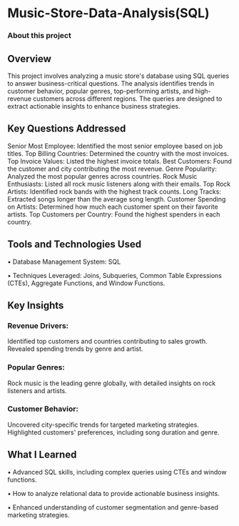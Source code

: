 # Music-Store-Data-Analysis(SQL)

### About this project

 
## Overview
This project involves analyzing a music store's database using SQL queries to answer business-critical questions. The analysis identifies trends in customer behavior, popular genres, top-performing artists, and high-revenue customers across different regions. The queries are designed to extract actionable insights to enhance business strategies.

 

 
## Key Questions Addressed
Senior Most Employee: Identified the most senior employee based on job titles.
Top Billing Countries: Determined the country with the most invoices.
Top Invoice Values: Listed the highest invoice totals.
Best Customers: Found the customer and city contributing the most revenue.
Genre Popularity: Analyzed the most popular genres across countries.
Rock Music Enthusiasts: Listed all rock music listeners along with their emails.
Top Rock Artists: Identified rock bands with the highest track counts.
Long Tracks: Extracted songs longer than the average song length.
Customer Spending on Artists: Determined how much each customer spent on their favorite artists.
Top Customers per Country: Found the highest spenders in each country.
 

 
## Tools and Technologies Used
• Database Management System: SQL

• Techniques Leveraged: Joins, Subqueries, Common Table Expressions (CTEs), Aggregate Functions, and Window Functions.
 

 
## Key Insights
### Revenue Drivers:

Identified top customers and countries contributing to sales growth.
Revealed spending trends by genre and artist.
### Popular Genres:

Rock music is the leading genre globally, with detailed insights on rock listeners and artists.
### Customer Behavior:

Uncovered city-specific trends for targeted marketing strategies.
Highlighted customers' preferences, including song duration and genre.
 

 
## What I Learned
• Advanced SQL skills, including complex queries using CTEs and window functions.

• How to analyze relational data to provide actionable business insights.

• Enhanced understanding of customer segmentation and genre-based marketing strategies.
 
